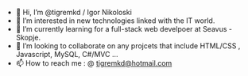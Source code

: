 - 👋 Hi, I’m @tigremkd / Igor Nikoloski
- 👀 I’m interested in new technologies linked with the IT world.
- 🌱 I’m currently learning for a full-stack web develpoer at Seavus - Skopje.
- 💞️ I’m looking to collaborate on any projcets that include HTML/CSS , Javascript, MySQL, C#/MVC ...
- 📫 How to reach me : @ tigremkd@hotmail.com

<!---
tigremkd/tigremkd is a ✨ special ✨ repository because its `README.md` (this file) appears on your GitHub profile.
You can click the Preview link to take a look at your changes.
--->
